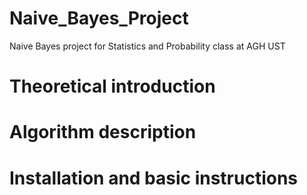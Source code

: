 # Naive_Bayes_Project

Naive Bayes project for Statistics and Probability class at AGH UST

# Theoretical introduction

# Algorithm description

# Installation and basic instructions
